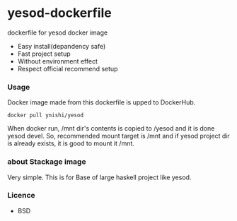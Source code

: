 # yesod-dockerfile

dockerfile for yesod docker image

* Easy install(depandency safe)
* Fast project setup
* Without environment effect
* Respect official recommend setup

### Usage

Docker image made from this dockerfile is upped to DockerHub.
```
docker pull ynishi/yesod
```

When docker run, /mnt dir's contents is copied to /yesod and it is done yesod devel.
So, recommended mount target is /mnt and if yesod project dir is already exists, it is good to mount it /mnt.

### about Stackage image

Very simple. This is for Base of large haskell project like yesod.

### Licence

* BSD
